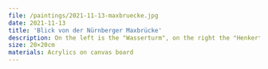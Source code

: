 ```yaml
---
file: /paintings/2021-11-13-maxbruecke.jpg
date: 2021-11-13
title: 'Blick von der Nürnberger Maxbrücke'
description: On the left is the "Wasserturm", on the right the "Henkerturm".
size: 20×20cm
materials: Acrylics on canvas board
---
```

